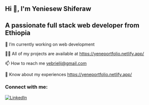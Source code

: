 ## Hi 👋, I'm Yeniesew Shiferaw
  ## A passionate full stack web developer from Ethiopia

🔭 I’m currently working on web development

👨‍💻 All of my projects are available at https://yeneportfolio.netlify.app/

📫 How to reach me yebrielij@gmail.com

📄 Know about my experiences https://yeneportfolio.netlify.app/
### Connect with me:
[![LinkedIn](https://img.shields.io/badge/LinkedIn-0077B5?style=for-the-badge&logo=linkedin&logoColor=white)](https://www.linkedin.com/in/yeniesew-shiferaw-795955243/)  

